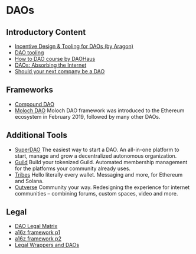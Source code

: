 # DAOs

## Introductory Content
* [Incentive Design & Tooling for DAOs (by Aragon)](https://blog.aragon.org/incentive-design-tooling-for-daos/)
* [DAO tooling](https://docs.google.com/spreadsheets/d/1YRfIhcckhdNi9xSaCpCIDc2VV5HkprLlnp7lbTh5Txk/edit#gid=464771811)
* [How to DAO course by DAOHaus](https://docs.google.com/document/d/1jxbb3YkrjAT1TUe6W2yCFUAsXUhdVt5JYoJwmMfykoQ/edit)
* [DAOs: Absorbing the Internet](https://www.readthegeneralist.com/briefing/dao)
* [Should your next company be a DAO](https://www.coss.community/cossc/should-your-next-company-be-a-dao-2o44)

## Frameworks
* [Compound DAO](https://compound.finance/governance)
* [Moloch DAO](https://molochdao.com) Moloch DAO framework was introduced to the Ethereum ecosystem in February 2019, followed by many other DAOs.

## Additional Tools
* [SuperDAO](https://superdao.co) The easiest way to start a DAO. An all-in-one platform to start, manage and grow a decentralized autonomous organization.
* [Guild](https://guild.xyz) Build your tokenized Guild. Automated membership management for the platforms your community already uses.
* [Tribes](https://www.tribes.xyz) Hello literally every wallet. Messaging and more, for Ethereum and Solana.
* [Outverse](https://www.outverse.com) Community your way. Redesigning the experience for internet communities – combining forums, custom spaces, video and more.

## Legal
* [DAO Legal Matrix](https://daos.paradigm.xyz/)
* [a16z framework p1](https://a16zcrypto.com/wp-content/uploads/2022/06/dao-legal-framework-part-1.pdf)
* [a16z framework p2](https://a16zcrypto.com/wp-content/uploads/2022/06/dao-legal-framework-part-2.pdf)
* [Legal Wrappers and DAOs](https://papers.ssrn.com/sol3/papers.cfm?abstract_id=4123737)
